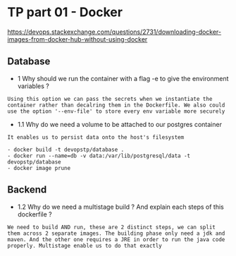 # TP part 01 - Docker

https://devops.stackexchange.com/questions/2731/downloading-docker-images-from-docker-hub-without-using-docker

## Database

- 1 Why should we run the container with a flag -e to give the environment variables ?

`Using this option we can pass the secrets when we instantiate the container rather than decalring them in the Dockerfile. We also could use the option '--env-file' to store every env variable more securely`


- 1.1 Why do we need a volume to be attached to our postgres container

`It enables us to persist data onto the host's filesystem`


```
- docker build -t devopstp/database .
- docker run --name=db -v data:/var/lib/postgresql/data -t devopstp/database
- docker image prune
```

## Backend

- 1.2 Why do we need a multistage build ? And explain each steps of
this dockerfile ?

`We need to build AND run, these are 2 distinct steps, we can split them across 2 separate images. The building phase only need a jdk and maven. And the other one requires a JRE in order to run the java code properly. Multistage enable us to do that exactly`